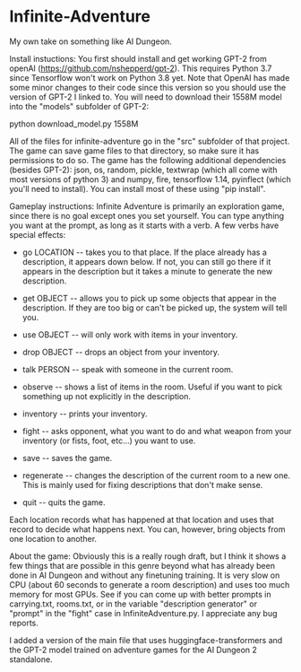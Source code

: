 # Infinite-Adventure
My own take on something like AI Dungeon.

Install instuctions:
You first should install and get working GPT-2 from openAI (https://github.com/nshepperd/gpt-2). This requires Python 3.7 since Tensorflow won't work on Python 3.8 yet. Note that OpenAI has made some minor changes to their code since this version so you should use the version of GPT-2 I linked to.
You will need to download their 1558M model into the "models" subfolder of GPT-2:

python download_model.py 1558M

All of the files for infinite-adventure go in the "src" subfolder of that project.
The game can save game files to that directory, so make sure it has permissions to do so.
The game has the following additional dependencies (besides GPT-2):
json, os, random, pickle, textwrap (which all come with most versions of python 3) and numpy, fire, tensorflow 1.14, pyinflect (which you'll need to install).
You can install most of these using "pip install".

Gameplay instructions:
 Infinite Adventure is primarily an exploration game, since there is no goal except ones you set yourself. You can type anything you want at the prompt, as long as it starts with a verb. A few verbs have special effects:

 * go LOCATION -- takes you to that place. If the place already has a description, it appears down below. If not, you can still go there if it appears in the description but it takes a minute to generate the new description.

 * get OBJECT -- allows you to pick up some objects that appear in the description. If they are too big or can't be picked up, the system will tell you.

 * use OBJECT -- will only work with items in your inventory.

 * drop OBJECT -- drops an object from your inventory.
 
 * talk PERSON -- speak with someone in the current room.
 
 * observe -- shows a list of items in the room. Useful if you want to pick something up not explicitly in the description.

 * inventory -- prints your inventory.

 * fight -- asks opponent, what you want to do and what weapon from your inventory (or fists, foot, etc...) you want to use.

 * save -- saves the game.

 * regenerate -- changes the description of the current room to a new one. This is mainly used for fixing descriptions that don't make sense.

 * quit -- quits the game.

Each location records what has happened at that location and uses that record to decide what happens next. You can, however, bring objects from one location to another.

About the game:
Obviously this is a really rough draft, but I think it shows a few things that are possible in this genre beyond what has already been done in AI Dungeon and without any finetuning training. It is very slow on CPU (about 60 seconds to generate a room description) and uses too much memory for most GPUs. See if you can come up with better prompts in carrying.txt, rooms.txt, or in the variable "description generator" or "prompt" in the "fight" case in InfiniteAdventure.py. I appreciate any bug reports.

I added a version of the main file that uses huggingface-transformers and the GPT-2 model trained on adventure games for the AI Dungeon 2 standalone.
